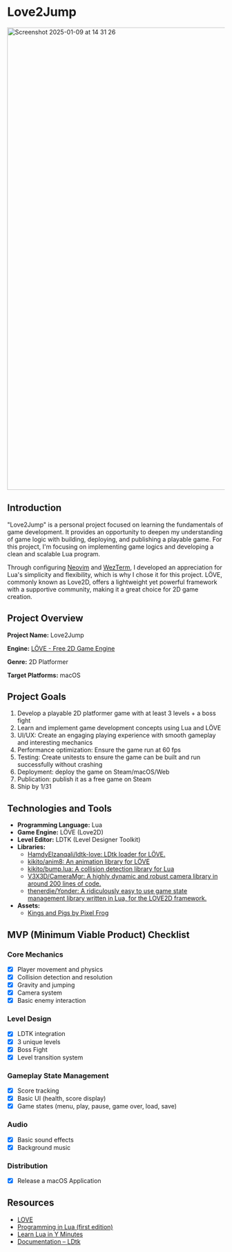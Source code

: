 # Love2Jump

<img width="1072" alt="Screenshot 2025-01-09 at 14 31 26" src="https://github.com/user-attachments/assets/ebf9afe3-70a3-4d3a-8e17-b81a4953760b" />

## Introduction

"Love2Jump" is a personal project focused on learning the fundamentals of game development. It provides an opportunity to deepen my understanding of game logic with building, deploying, and publishing a playable game. For this project, I'm focusing on implementing game logics and developing a clean and scalable Lua program.

Through configuring [Neovim](https://neovim.io/) and [WezTerm](https://wezfurlong.org/wezterm/index.html), I developed an appreciation for Lua's simplicity and flexibility, which is why I chose it for this project. LÖVE, commonly known as Love2D, offers a lightweight yet powerful framework with a supportive community, making it a great choice for 2D game creation.

## Project Overview

**Project Name:** Love2Jump

**Engine:** [LÖVE - Free 2D Game Engine](https://love2d.org/)

**Genre:** 2D Platformer

**Target Platforms:** macOS

## Project Goals

1. Develop a playable 2D platformer game with at least 3 levels + a boss fight
2. Learn and implement game development concepts using Lua and LÖVE
3. UI/UX: Create an engaging playing experience with smooth gameplay and interesting mechanics
4. Performance optimization: Ensure the game run at 60 fps
5. Testing: Create unitests to ensure the game can be built and run successfully without crashing
6. Deployment: deploy the game on Steam/macOS/Web
7. Publication: publish it as a free game on Steam
8. Ship by 1/31

## Technologies and Tools

- **Programming Language:** Lua
- **Game Engine:** LÖVE (Love2D)
- **Level Editor:** LDTK (Level Designer Toolkit)
- **Libraries:**
  - [HamdyElzanqali/ldtk-love: LDtk loader for LÖVE.](https://github.com/HamdyElzanqali/ldtk-love)
  - [kikito/anim8: An animation library for LÖVE](https://github.com/kikito/anim8)
  - [kikito/bump.lua: A collision detection library for Lua](https://github.com/kikito/bump.lua)
  - [V3X3D/CameraMgr: A highly dynamic and robust camera library in around 200 lines of code.](https://gitlab.com/V3X3D/love-libs/-/tree/master/CameraMgr)
  - [thenerdie/Yonder: A ridiculously easy to use game state management library written in Lua, for the LOVE2D framework.](https://github.com/thenerdie/Yonder)
- **Assets:**
  - [Kings and Pigs by Pixel Frog](https://pixelfrog-assets.itch.io/kings-and-pigs)

## MVP (Minimum Viable Product) Checklist

### Core Mechanics

- [x] Player movement and physics
- [x] Collision detection and resolution
- [x] Gravity and jumping
- [x] Camera system
- [x] Basic enemy interaction

### Level Design

- [x] LDTK integration
- [x] 3 unique levels
- [x] Boss Fight
- [x] Level transition system

### Gameplay State Management

- [x] Score tracking
- [x] Basic UI (health, score display)
- [x] Game states (menu, play, pause, game over, load, save)

### Audio

- [x] Basic sound effects
- [x] Background music

### Distribution

- [x] Release a macOS Application

## Resources

- [LOVE](https://love2d.org/wiki/Main_Page)
- [Programming in Lua (first edition)](https://www.lua.org/pil/contents.html)
- [Learn Lua in Y Minutes](https://learnxinyminutes.com/docs/lua/)
- [Documentation – LDtk](https://ldtk.io/docs/)
